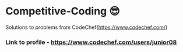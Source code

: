 # Competitive-Coding  :sunglasses:


Solutions to problems from CodeChef(https://www.codechef.com/) 

### Link to profile - https://www.codechef.com/users/junior08 



